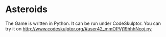 # Asteroids
The Game is written in Python. It can be run under CodeSkulptor. You can try it on http://www.codeskulptor.org/#user42_mmOPVj19hhhNcoj.py
